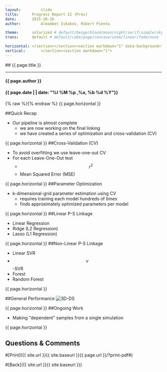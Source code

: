 ```yaml
---
layout:     	slide
title:     	Progress Report II (Pres)	
date:      	2015-10-26 
author:     	Almambet Iskakov, Robert Pienta

theme:		solarized # default/beige/blood/moon/night/serif/simple/sky/solarized
trans:		default # default/cube/page/concave/zoom/linear/fade/none

horizontal:	</section></section><section markdown="1" data-background="http://matin-hub.github.io/project-pages/img/slidebackground.png"><section markdown="1">
vertical:		</section><section markdown="1">
---
```

<section markdown="1" data-background="http://matin-hub.github.io/project-pages/img/slidebackground.png"><section markdown="1">
## {{ page.title }}

<hr>

#### {{ page.author }}

#### {{ page.date | | date: "%I %M %p ,%a, %b %d %Y"}}

{% raw  %}{% endraw %} {{ page.horizontal }}
<!-- Start Writing Below in Markdown -->

##Quick Recap

* Our pipeline is almost complete
  * we are now working on the final linking 
  * we have created a series of optimization and cross-validation (CV)



{{ page.horizontal }}
##Cross-Validation (CV)
* To avoid overfitting we use leave-one-out CV 
* For each Leave-One-Out test
  * $$r^2$$
  * Mean Squared Error (MSE)


{{ page.horizontal }}
##Parameter Optimization 
* k-dimensional-grid parameter estimation using CV
  * requires training each model hundreds of times
  * finds approximately optimized parameters per model


{{ page.horizontal }}
##Linear P-S Linkage

* Linear Regression
* Ridge (L2 Regression)
* Lasso (L1 Regression)


{{ page.horizontal }}
##Non-Linear P-S Linkage
* Linear SVR
* $$\nu$$-SVR
* Forest
* Random Forest

{{ page.horizontal }}


##General Performance
![3D-DS](/MIC-Ternary-Eutectic-Alloy/img/workflow/dataflow.png)


{{ page.horizontal }}
##Ongoing Work
* Making "dependent" samples from a single simulation



<!-- End Here -->
{{ page.horizontal }}

## Questions & Comments

#[Print]({{ site.url }}{{ site.baseurl }}{{ page.url }}/?print-pdf#)

#[Back]({{ site.url }}{{ site.baseurl }})

</section></section>
